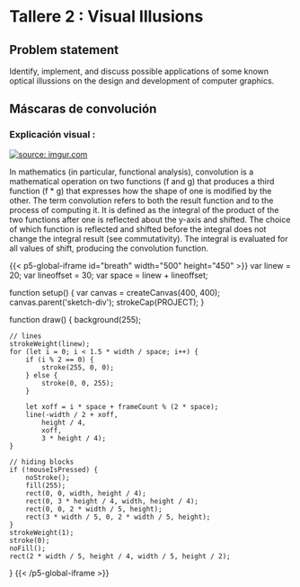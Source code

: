 # Tallere 2 : Visual Illusions
## Problem statement
Identify, implement, and discuss possible applications of some known optical illussions on the design and development of computer graphics.

## Máscaras de convolución 
### Explicación visual : 


<a href="https://imgur.com/cH0Iyea"><img src="https://i.imgur.com/cH0Iyea.gif" title="source: imgur.com" /></a>

In mathematics (in particular, functional analysis), convolution is a mathematical operation on two functions (f and g) that produces a third function (f * g) that expresses how the shape of one is modified by the other. The term convolution refers to both the result function and to the process of computing it. It is defined as the integral of the product of the two functions after one is reflected about the y-axis and shifted. The choice of which function is reflected and shifted before the integral does not change the integral result (see commutativity). The integral is evaluated for all values of shift, producing the convolution function.


{{< p5-global-iframe id="breath" width="500" height="450" >}}
var linew = 20;
var lineoffset = 30;
var space = linew + lineoffset;

function setup() {
    var canvas = createCanvas(400, 400);
    canvas.parent('sketch-div');
    strokeCap(PROJECT);
}

function draw() {
    background(255);

    // lines
    strokeWeight(linew);
    for (let i = 0; i < 1.5 * width / space; i++) {
        if (i % 2 == 0) {
            stroke(255, 0, 0);
        } else {
            stroke(0, 0, 255);
        }

        let xoff = i * space + frameCount % (2 * space);
        line(-width / 2 + xoff,
            height / 4,
            xoff,
            3 * height / 4);
    }

    // hiding blocks
    if (!mouseIsPressed) {
        noStroke();
        fill(255);
        rect(0, 0, width, height / 4);
        rect(0, 3 * height / 4, width, height / 4);
        rect(0, 0, 2 * width / 5, height);
        rect(3 * width / 5, 0, 2 * width / 5, height);
    }
    strokeWeight(1);
    stroke(0);
    noFill();
    rect(2 * width / 5, height / 4, width / 5, height / 2);
}
{{< /p5-global-iframe >}}